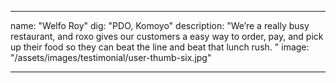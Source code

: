 ---

name: "Welfo Roy"
dig: "PDO, Komoyo"
description: "We’re a really busy restaurant, and roxo gives our customers a easy way to order, pay, and pick up their food so they can beat the line and beat that lunch rush. "
image: "/assets/images/testimonial/user-thumb-six.jpg"

---